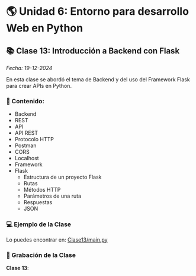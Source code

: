 # 🌎 Unidad 6: Entorno para desarrollo Web en Python

## 📚 Clase 13: Introducción a Backend con Flask

_Fecha: 19-12-2024_

En esta clase se abordó el tema de Backend y del uso del Framework Flask para crear APIs en Python.

### 📖 Contenido:

- Backend
- REST
- API
- API REST
- Protocolo HTTP
- Postman
- CORS
- Localhost
- Framework
- Flask
    - Estructura de un proyecto Flask
    - Rutas
    - Métodos HTTP
    - Parámetros de una ruta
    - Respuestas
    - JSON

### 💻 Ejemplo de la Clase

Lo puedes encontrar en:  [Clase13/main.py](./Clase13/main.py)

### 🎥 Grabación de la Clase
**Clase 13**: []()

